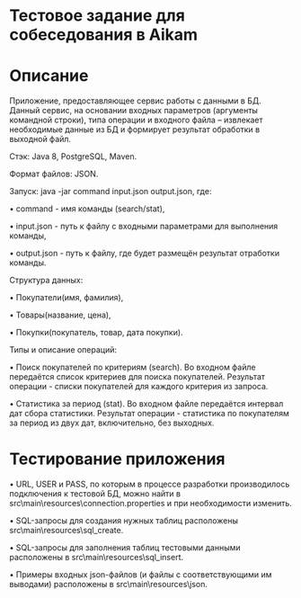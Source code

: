 # Тестовое задание для собеседования в Aikam

# Описание

Приложение, предоставляющее сервис работы с данными в БД. Данный сервис, на основании входных параметров (аргументы командной строки), типа операции и входного файла – извлекает необходимые данные из БД и формирует результат обработки в выходной файл.

Стэк: Java 8, PostgreSQL, Maven.

Формат файлов: JSON.

Запуск: java -jar command input.json output.json, где:

• command - имя команды (search/stat),

• input.json - путь к файлу с входными параметрами для выполнения команды,

• output.json - путь к файлу, где будет размещён результат отработки команды.

Структура данных:

• Покупатели(имя, фамилия),

• Товары(название, цена),

• Покупки(покупатель, товар, дата покупки).

Типы и описание операций:

• Поиск покупателей по критериям (search). Во входном файле передаётся список критериев для поиска покупателей. Результат операции - списки покупателей для каждого критерия из запроса.

• Статистика за период (stat). Во входном файле передаётся интервал дат сбора статистики. Результат операции - статистика по покупателям за период из двух дат, включительно, без выходных.

# Тестирование приложения

• URL, USER и PASS, по которым в процессе разработки производилось подключения к тестовой БД, можно найти в src\main\resources\connection.properties и при необходимости изменить.

• SQL-запросы для создания нужных таблиц расположены src\main\resources\sql_create.

• SQL-запросы для заполнения таблиц тестовыми данными расположены в src\main\resources\sql_insert.

• Примеры входных json-файлов (и файлы с соответствующими им выводами) расположены в src\main\resources\json.